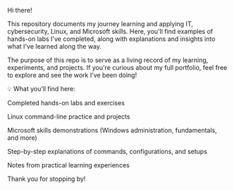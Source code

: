 Hi there!

This repository documents my journey learning and applying IT, cybersecurity, Linux, and Microsoft skills. Here, you'll find examples of hands-on labs I've completed, along with explanations and insights into what I've learned along the way.

The purpose of this repo is to serve as a living record of my learning, experiments, and projects. If you're curious about my full portfolio, feel free to explore and see the work I've been doing!

💡 What you’ll find here:

Completed hands-on labs and exercises

Linux command-line practice and projects

Microsoft skills demonstrations (Windows administration, fundamentals, and more)

Step-by-step explanations of commands, configurations, and setups

Notes from practical learning experiences

Thank you for stopping by!
